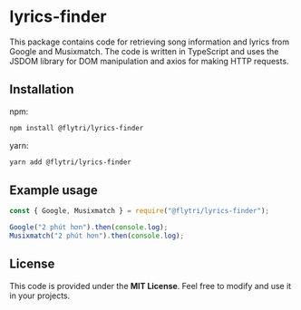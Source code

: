 # lyrics-finder

This package contains code for retrieving song information and lyrics from Google and Musixmatch. The code is written in TypeScript and uses the JSDOM library for DOM manipulation and axios for making HTTP requests.

## Installation

npm:

```bash
npm install @flytri/lyrics-finder
```

yarn:

```bash
yarn add @flytri/lyrics-finder
```

## Example usage

```js
const { Google, Musixmatch } = require("@flytri/lyrics-finder");

Google("2 phút hơn").then(console.log);
Musixmatch("2 phút hơn").then(console.log);
```

## License
This code is provided under the **MIT License**. Feel free to modify and use it in your projects.
